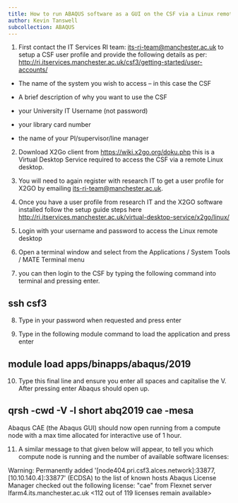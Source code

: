 ```yaml
---
title: How to run ABAQUS software as a GUI on the CSF via a Linux remote desktop 
author: Kevin Tanswell
subcollection: ABAQUS
---
```


1.	First contact the IT Services RI team: its-ri-team@manchester.ac.uk to setup a CSF user profile and provide the following details as per: http://ri.itservices.manchester.ac.uk/csf3/getting-started/user-accounts/

- The name of the system you wish to access – in this case the CSF

- A brief description of why you want to use the CSF

- your University IT Username (not password)

- your library card number

- the name of your PI/supervisor/line manager

2.	Download X2Go client from https://wiki.x2go.org/doku.php this is a Virtual Desktop Service required to access the CSF via a remote Linux desktop.

3.	You will need to again register with research IT to get a user profile for X2GO by emailing its-ri-team@manchester.ac.uk.

4.	Once you have a user profile from research IT and the X2GO software installed follow the setup guide steps here http://ri.itservices.manchester.ac.uk/virtual-desktop-service/x2go/linux/

5.	Login with your username and password to access the Linux remote desktop  

6.	Open a terminal window and select from the Applications / System Tools / MATE Terminal menu

7.	you can then login to the CSF by typing the following command into terminal and pressing enter.

## ssh csf3

8.	Type in your password when requested and press enter

9.	Type in the following module command to load the application and press enter   

## module load apps/binapps/abaqus/2019

10. Type this final line and ensure you enter all spaces and capitalise the V. After pressing enter Abaqus should open up.

## qrsh -cwd -V -l short abq2019 cae -mesa
Abaqus CAE (the Abaqus GUI) should now open running from a compute node with a max time allocated for interactive use of 1 hour.

11.	A similar message to that given below will appear, to tell you which compute node is running and the number of available software licenses: 

Warning: Permanently added '[node404.pri.csf3.alces.network]:33877,[10.10.140.4]:33877' (ECDSA) to the list of known hosts
Abaqus License Manager checked out the following license: "cae" from Flexnet server lfarm4.its.manchester.ac.uk <112 out of 119 licenses remain available>
